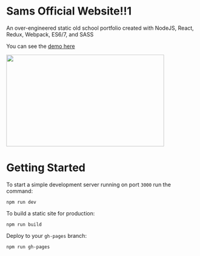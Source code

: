 # Sams Official Website!!1

An over-engineered static old school portfolio created with NodeJS, React, Redux, Webpack, ES6/7, and SASS

You can see the [demo here](http://samhunta.github.io/sams-website)

<img src="https://cdn.rawgit.com/samhunta/sams-website/master/media/screenshot.png" width="416" height="242">

# Getting Started

To start a simple development server running on port `3000` run the command:

```
npm run dev
```

To build a static site for production:

```
npm run build
```

Deploy to your `gh-pages` branch:

```
npm run gh-pages
```
